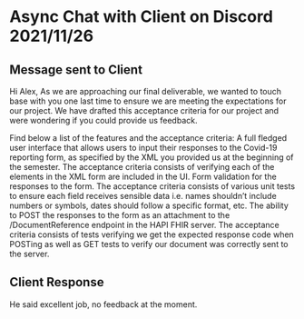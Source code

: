 # Async Chat with Client on Discord 2021/11/26

## Message sent to Client 
Hi Alex, 
As we are approaching our final deliverable, we wanted to touch base with you one last time to ensure we are meeting the expectations for our project. We have drafted this acceptance criteria for our project and were wondering if you could provide us feedback. 

Find below a list of the features and the acceptance criteria: 
A full fledged user interface that allows users to input their responses to the Covid-19 reporting form, as specified by the XML you provided us at the beginning of the semester. The acceptance criteria consists of verifying each of the elements in the XML form are included in the UI. 
Form validation for the responses to the form. The acceptance criteria consists of various unit tests to ensure each field receives sensible data i.e. names shouldn’t include numbers or symbols, dates should follow a specific format, etc. 
The ability to POST the responses to the form as an attachment to the /DocumentReference endpoint in the HAPI FHIR server. The acceptance criteria consists of tests verifying we get the expected response code when POSTing as well as GET tests to verify our document was correctly sent to the server. 

## Client Response
He said excellent job, no feedback at the moment. 